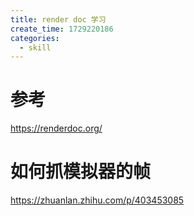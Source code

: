 ```yaml
---
title: render doc 学习
create_time: 1729220186
categories:
  - skill
---
```



# 参考

https://renderdoc.org/

# 如何抓模拟器的帧

https://zhuanlan.zhihu.com/p/403453085

